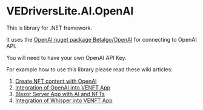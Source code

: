# VEDriversLite.AI.OpenAI

This is library for .NET framework.

It uses the [OpenAI nuget package Betalgo/OpenAI](https://github.com/betalgo/openai) for connecting to OpenAI API.

You will need to have your own OpenAI API Key.

For example how to use this library please read these wiki articles:

1. [Create NFT content with OpenAI](https://github.com/fyziktom/VirtualEconomyFramework/wiki/AI---Tvorba-obsahu-NFT-pomoc%C3%AD-OpenAI)
2. [Integration of OpenAI into VENFT App](https://github.com/fyziktom/VirtualEconomyFramework/wiki/AI---Z%C3%A1kladn%C3%AD-integrace-AI-do-VENFT-App)
3. [Blazor Server App with AI and NFTs](https://github.com/fyziktom/VirtualEconomyFramework/wiki/AI---Blazor-Server-App-pro-tvorbu-NFT-pomoc%C3%AD-AI)
4. [Integration of Whisper into VENFT App](https://github.com/fyziktom/VirtualEconomyFramework/wiki/AI---Integrace-OpenAI-Whisper-do-VENFT)
